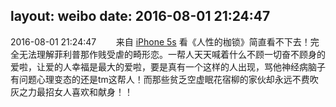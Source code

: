 layout: weibo
date: 2016-08-01 21:24:47
---
2016-08-01 21:24:47  &nbsp;&nbsp;&nbsp;&nbsp;&nbsp;&nbsp; 来自 <a href="sinaweibo://customweibosource" rel="nofollow">iPhone 5s</a>
看《人性的枷锁》简直看不下去！完全无法理解菲利普那作贱受虐的畸形恋。一帮人天天喊着什么不顾一切奋不顾身的爱啦，让爱的人幸福是最大的爱啦，要是真有一个这样的人出现，骂他神经病脑子有问题心理变态的还是tm这帮人！而那些贫乏空虚眠花宿柳的家伙却永远不费吹灰之力最招女人喜欢和献身！！ ​​​
